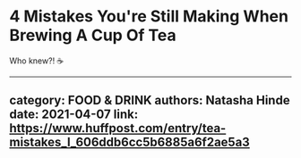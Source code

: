 # 4 Mistakes You're Still Making When Brewing A Cup Of Tea

Who knew?! ☕️

---
category: FOOD & DRINK
authors: Natasha Hinde
date: 2021-04-07
link: https://www.huffpost.com/entry/tea-mistakes_l_606ddb6cc5b6885a6f2ae5a3
---
